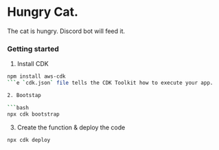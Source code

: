 # Hungry Cat.

The cat is hungry. Discord bot will feed it.

### Getting started

1. Install CDK

```bash
npm install aws-cdk
```e `cdk.json` file tells the CDK Toolkit how to execute your app.

2. Bootstap

```bash
npx cdk bootstrap
```

3. Create the function & deploy the code

```bash
npx cdk deploy
```
